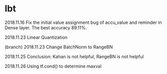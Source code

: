 # lbt
2018.11.16  Fix the initial value assignment bug of accu_value and reminder in Dense layer.
            The best accuracy 89.11%.

2018.11.23  Linear Quantization

(branch) 2018.11.23  Change BatchNorm to RangeBN

2018.11.25  Conclusion: Kahan is not helpful, RangeBN is not helpful

2018.11.26  Using tf.cond() to determine maxval
